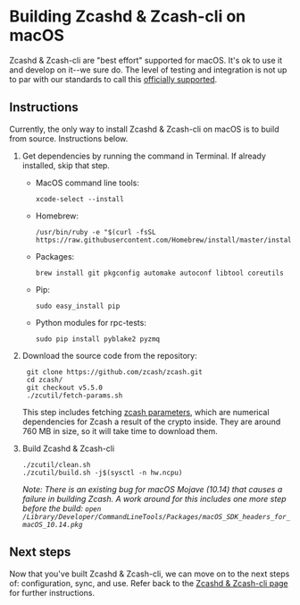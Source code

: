 # Building Zcashd & Zcash-cli on macOS


Zcashd & Zcash-cli are "best effort" supported for macOS.  It's ok to use it and develop on it--we sure do. The level of testing and integration is not up to par with our standards to call this [officially supported](supported_platform_policy.html).

## Instructions

Currently, the only way to install Zcashd & Zcash-cli on macOS is to build from source. Instructions below.

1. Get dependencies by running the command in Terminal. If already installed, skip that step.

      *  MacOS command line tools:
          ```
          xcode-select --install
          ```
      * Homebrew:
          ```
          /usr/bin/ruby -e "$(curl -fsSL https://raw.githubusercontent.com/Homebrew/install/master/install)"
          ```
      * Packages:
          ```
          brew install git pkgconfig automake autoconf libtool coreutils
          ```
      * Pip:
          ```
          sudo easy_install pip
          ```
      * Python modules for rpc-tests:
          ```
          sudo pip install pyblake2 pyzmq
          ```

1. Download the source code from the repository:
    ```
     git clone https://github.com/zcash/zcash.git
     cd zcash/
     git checkout v5.5.0
     ./zcutil/fetch-params.sh
     ```
     <!--The message printed by ``git checkout`` about a "detached head" is normal and does not indicate a problem. -->
    This step includes fetching [zcash parameters](https://z.cash/technology/paramgen/), which are numerical dependencies for Zcash a result of the crypto inside. They are around 760 MB in size, so it will take time to download them.


1. Build Zcashd & Zcash-cli
    ```
    ./zcutil/clean.sh
    ./zcutil/build.sh -j$(sysctl -n hw.ncpu)
    ```

    *Note: There is an existing bug for macOS Mojave (10.14) that causes a failure in building Zcash. A work around for this includes one more step before the build: `open /Library/Developer/CommandLineTools/Packages/macOS_SDK_headers_for_macOS_10.14.pkg`*


## Next steps
Now that you've built Zcashd & Zcash-cli, we can move on to the next steps of: configuration, sync, and use. Refer back to the [Zcashd & Zcash-cli page](https://zcash.readthedocs.io/en/latest/rtd_pages/zcashd.html) for further instructions.
